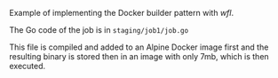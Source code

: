 Example of implementing the Docker builder pattern with _wfl_.

The Go code of the job is in ```staging/job1/job.go```

This file is compiled and added to an Alpine Docker image first and
the resulting binary is stored then in an image with only 7mb, which
is then executed.


